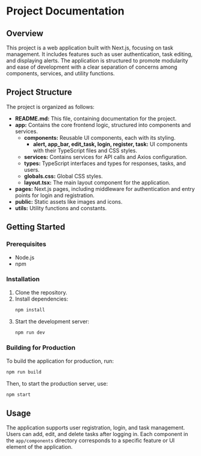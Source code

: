 # Project Documentation

## Overview

This project is a web application built with Next.js, focusing on task management. It includes features such as user authentication, task editing, and displaying alerts. The application is structured to promote modularity and ease of development with a clear separation of concerns among components, services, and utility functions.

## Project Structure

The project is organized as follows:

- **README.md:** This file, containing documentation for the project.
- **app:** Contains the core frontend logic, structured into components and services.
  - **components:** Reusable UI components, each with its styling.
    - **alert, app_bar, edit_task, login, register, task:** UI components with their TypeScript files and CSS styles.
  - **services:** Contains services for API calls and Axios configuration.
  - **types:** TypeScript interfaces and types for responses, tasks, and users.
  - **globals.css:** Global CSS styles.
  - **layout.tsx:** The main layout component for the application.
- **pages:** Next.js pages, including middleware for authentication and entry points for login and registration.
- **public:** Static assets like images and icons.
- **utils:** Utility functions and constants.

## Getting Started

### Prerequisites

- Node.js
- npm

### Installation

1. Clone the repository.
2. Install dependencies:
   ```bash
   npm install
   ```
3. Start the development server:
   ```bash
   npm run dev
   ```

### Building for Production

To build the application for production, run:

```bash
npm run build
```

Then, to start the production server, use:

```bash
npm start
```

## Usage

The application supports user registration, login, and task management. Users can add, edit, and delete tasks after logging in. Each component in the `app/components` directory corresponds to a specific feature or UI element of the application.
